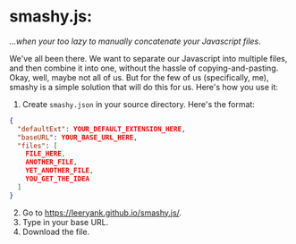 # smashy.js:
*...when your too lazy to manually concatenate your Javascript files*.


We've all been there. We want to separate our Javascript into multiple files, and then combine it into one, without the hassle of copying-and-pasting. Okay, well, maybe not all of us. But for the few of us (specifically, me), smashy is a simple solution that will do this for us. Here's how you use it:

1. Create `smashy.json` in your source directory. Here's the format:
```json
{
  "defaultExt": YOUR_DEFAULT_EXTENSION_HERE,
  "baseURL": YOUR_BASE_URL_HERE,
  "files": [
    FILE_HERE,
    ANOTHER_FILE,
    YET_ANOTHER_FILE,
    YOU_GET_THE_IDEA
  ]
}
```
2. Go to https://leeryank.github.io/smashy.js/.
3. Type in your base URL.
4. Download the file.
